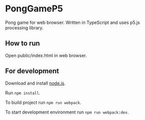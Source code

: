# PongGameP5

Pong game for web browser. Written in TypeScript and uses p5.js processing library.
## How to run

Open public/index.html in web browser.
## For development

Download and install [node.js](https://nodejs.org/en/).

Run `npm install`.

To build project run `npm run webpack`.

To start development environment run `npm run webpack:dev`.
